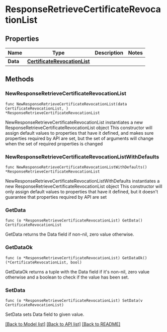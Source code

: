 # ResponseRetrieveCertificateRevocationList

## Properties

Name | Type | Description | Notes
------------ | ------------- | ------------- | -------------
**Data** | [**CertificateRevocationList**](CertificateRevocationList.md) |  | 

## Methods

### NewResponseRetrieveCertificateRevocationList

`func NewResponseRetrieveCertificateRevocationList(data CertificateRevocationList, ) *ResponseRetrieveCertificateRevocationList`

NewResponseRetrieveCertificateRevocationList instantiates a new ResponseRetrieveCertificateRevocationList object
This constructor will assign default values to properties that have it defined,
and makes sure properties required by API are set, but the set of arguments
will change when the set of required properties is changed

### NewResponseRetrieveCertificateRevocationListWithDefaults

`func NewResponseRetrieveCertificateRevocationListWithDefaults() *ResponseRetrieveCertificateRevocationList`

NewResponseRetrieveCertificateRevocationListWithDefaults instantiates a new ResponseRetrieveCertificateRevocationList object
This constructor will only assign default values to properties that have it defined,
but it doesn't guarantee that properties required by API are set

### GetData

`func (o *ResponseRetrieveCertificateRevocationList) GetData() CertificateRevocationList`

GetData returns the Data field if non-nil, zero value otherwise.

### GetDataOk

`func (o *ResponseRetrieveCertificateRevocationList) GetDataOk() (*CertificateRevocationList, bool)`

GetDataOk returns a tuple with the Data field if it's non-nil, zero value otherwise
and a boolean to check if the value has been set.

### SetData

`func (o *ResponseRetrieveCertificateRevocationList) SetData(v CertificateRevocationList)`

SetData sets Data field to given value.



[[Back to Model list]](../README.md#documentation-for-models) [[Back to API list]](../README.md#documentation-for-api-endpoints) [[Back to README]](../README.md)


